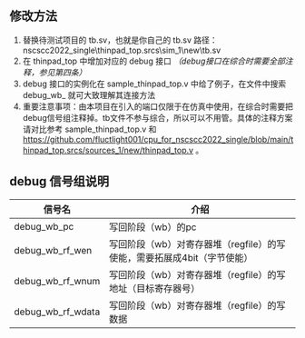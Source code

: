 ## 修改方法
1. 替换待测试项目的 tb.sv，也就是你自己的 tb.sv 路径：nscscc2022_single\thinpad_top.srcs\sim_1\new\tb.sv
2. 在 thinpad_top 中增加对应的 debug 接口 _（debug接口在综合时需要全部注释，参见第四条）_
3. debug 接口的实例化在 sample_thinpad_top.v 中给了例子，在文件中搜索 debug_wb_ 就可大致理解其连接方法
4. 重要注意事项：由本项目在引入的端口仅限于在仿真中使用，在综合时需要把debug信号组注释掉。tb文件不参与综合，所以可以不用管。具体的注释方案请对比参考 sample_thinpad_top.v 和 https://github.com/fluctlight001/cpu_for_nscscc2022_single/blob/main/thinpad_top.srcs/sources_1/new/thinpad_top.v 。

## debug 信号组说明

| 信号名 | 介绍 |  
|-|-|
| debug_wb_pc | 写回阶段（wb）的pc |       
| debug_wb_rf_wen | 写回阶段（wb）对寄存器堆（regfile）的写使能，需要拓展成4bit（字节使能）|
| debug_wb_rf_wnum | 写回阶段（wb）对寄存器堆（regfile）的写地址（目标寄存器号）|
| debug_wb_rf_wdata | 写回阶段（wb）对寄存器堆（regfile）的写数据 |

